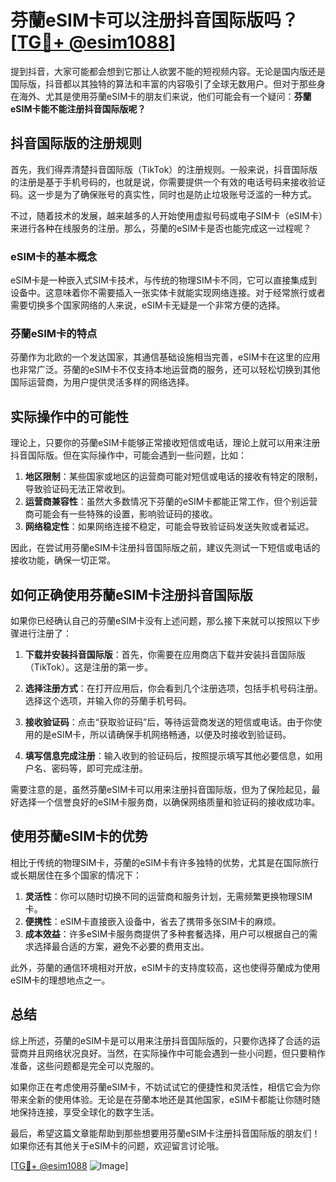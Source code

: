 # 芬蘭eSIM卡可以注册抖音国际版吗？[[TG💪+ @esim1088](https://t.me/s/esim1088)]

提到抖音，大家可能都会想到它那让人欲罢不能的短视频内容。无论是国内版还是国际版，抖音都以其独特的算法和丰富的内容吸引了全球无数用户。但对于那些身在海外、尤其是使用芬蘭eSIM卡的朋友们来说，他们可能会有一个疑问：**芬蘭eSIM卡能不能注册抖音国际版呢？**

## 抖音国际版的注册规则

首先，我们得弄清楚抖音国际版（TikTok）的注册规则。一般来说，抖音国际版的注册是基于手机号码的，也就是说，你需要提供一个有效的电话号码来接收验证码。这一步是为了确保账号的真实性，同时也是防止垃圾账号泛滥的一种方式。

不过，随着技术的发展，越来越多的人开始使用虚拟号码或电子SIM卡（eSIM卡）来进行各种在线服务的注册。那么，芬蘭的eSIM卡是否也能完成这一过程呢？

### eSIM卡的基本概念

eSIM卡是一种嵌入式SIM卡技术，与传统的物理SIM卡不同，它可以直接集成到设备中。这意味着你不需要插入一张实体卡就能实现网络连接。对于经常旅行或者需要切换多个国家网络的人来说，eSIM卡无疑是一个非常方便的选择。

### 芬蘭eSIM卡的特点

芬蘭作为北欧的一个发达国家，其通信基础设施相当完善，eSIM卡在这里的应用也非常广泛。芬蘭的eSIM卡不仅支持本地运营商的服务，还可以轻松切换到其他国际运营商，为用户提供灵活多样的网络选择。

## 实际操作中的可能性

理论上，只要你的芬蘭eSIM卡能够正常接收短信或电话，理论上就可以用来注册抖音国际版。但在实际操作中，可能会遇到一些问题，比如：

1. **地区限制**：某些国家或地区的运营商可能对短信或电话的接收有特定的限制，导致验证码无法正常收到。
2. **运营商兼容性**：虽然大多数情况下芬蘭的eSIM卡都能正常工作，但个别运营商可能会有一些特殊的设置，影响验证码的接收。
3. **网络稳定性**：如果网络连接不稳定，可能会导致验证码发送失败或者延迟。

因此，在尝试用芬蘭eSIM卡注册抖音国际版之前，建议先测试一下短信或电话的接收功能，确保一切正常。

## 如何正确使用芬蘭eSIM卡注册抖音国际版

如果你已经确认自己的芬蘭eSIM卡没有上述问题，那么接下来就可以按照以下步骤进行注册了：

1. **下载并安装抖音国际版**：首先，你需要在应用商店下载并安装抖音国际版（TikTok）。这是注册的第一步。

2. **选择注册方式**：在打开应用后，你会看到几个注册选项，包括手机号码注册。选择这个选项，并输入你的芬蘭手机号码。

3. **接收验证码**：点击“获取验证码”后，等待运营商发送的短信或电话。由于你使用的是eSIM卡，所以请确保手机网络畅通，以便及时接收到验证码。

4. **填写信息完成注册**：输入收到的验证码后，按照提示填写其他必要信息，如用户名、密码等，即可完成注册。

需要注意的是，虽然芬蘭eSIM卡可以用来注册抖音国际版，但为了保险起见，最好选择一个信誉良好的eSIM卡服务商，以确保网络质量和验证码的接收成功率。

## 使用芬蘭eSIM卡的优势

相比于传统的物理SIM卡，芬蘭的eSIM卡有许多独特的优势，尤其是在国际旅行或长期居住在多个国家的情况下：

1. **灵活性**：你可以随时切换不同的运营商和服务计划，无需频繁更换物理SIM卡。
2. **便携性**：eSIM卡直接嵌入设备中，省去了携带多张SIM卡的麻烦。
3. **成本效益**：许多eSIM卡服务商提供了多种套餐选择，用户可以根据自己的需求选择最合适的方案，避免不必要的费用支出。

此外，芬蘭的通信环境相对开放，eSIM卡的支持度较高，这也使得芬蘭成为使用eSIM卡的理想地点之一。

## 总结

综上所述，芬蘭的eSIM卡是可以用来注册抖音国际版的，只要你选择了合适的运营商并且网络状况良好。当然，在实际操作中可能会遇到一些小问题，但只要稍作准备，这些问题都是完全可以克服的。

如果你正在考虑使用芬蘭eSIM卡，不妨试试它的便捷性和灵活性，相信它会为你带来全新的使用体验。无论是在芬蘭本地还是其他国家，eSIM卡都能让你随时随地保持连接，享受全球化的数字生活。

最后，希望这篇文章能帮助到那些想要用芬蘭eSIM卡注册抖音国际版的朋友们！如果你还有其他关于eSIM卡的问题，欢迎留言讨论哦。

[[TG💪+ @esim1088](https://t.me/s/esim1088) ![Image](https://i.postimg.cc/4NQfJmqS/Snipaste-2025-05-13-00-14-12.png)]